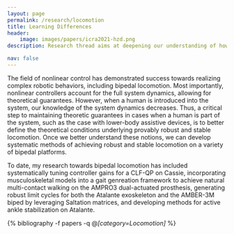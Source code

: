 ```yaml
---
layout: page
permalink: /research/locomotion
title: Learning Differences
header:
    image: images/papers/icra2021-hzd.png
description: Research thread aims at deepening our understanding of how K-12 students with diverse levels of literacy proficiency exhibit differential use of language, by leveraging influential educational theories such as Hayes' 1996 Cognitive Model of Writing and Berninger & Winn 2006's Not-so-simple-view of writing.

nav: false
---
```



The field of nonlinear control has demonstrated success towards realizing complex robotic behaviors, including bipedal locomotion. Most importantly, nonlinear controllers account for the full system dynamics, allowing for theoretical guarantees. However, when a human is introduced into the system, our knowledge of the system dynamics decreases. Thus, a critical step to maintaining theoretic guarantees in cases when a human is part of the system, such as the case with lower-body assistive devices, is to better define the theoretical conditions underlying provably robust and stable locomotion. Once we better understand these notions, we can develop systematic methods of achieving robust and stable locomotion on a variety of bipedal platforms.

To date, my research towards bipedal locomotion has included systematically tuning controller gains for a CLF-QP on Cassie, incorporating musculoskeletal models into a gait genreation framework to achieve natural multi-contact walking on the AMPRO3 dual-actuated prosthesis, generating robust limit cycles for both the Atalante exoskeleton and the AMBER-3M biped by leveraging Saltation matrices, and developing methods for active ankle stabilization on Atalante.

<div class="publications">

{% bibliography -f papers -q @*[category=Locomotion]* %}

</div>
